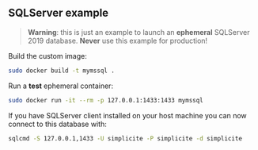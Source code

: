 SQLServer example
-----------------

> **Warning**: this is just an example to launch an **ephemeral** SQLServer 2019 database.
> **Never** use this example for production!

Build the custom image:

```bash
sudo docker build -t mymssql .
```

Run a **test** ephemeral container:

```bash
sudo docker run -it --rm -p 127.0.0.1:1433:1433 mymssql
```

If you have SQLServer client installed on your host machine you can now connect to this database with:

```bash
sqlcmd -S 127.0.0.1,1433 -U simplicite -P simplicite -d simplicite
```

